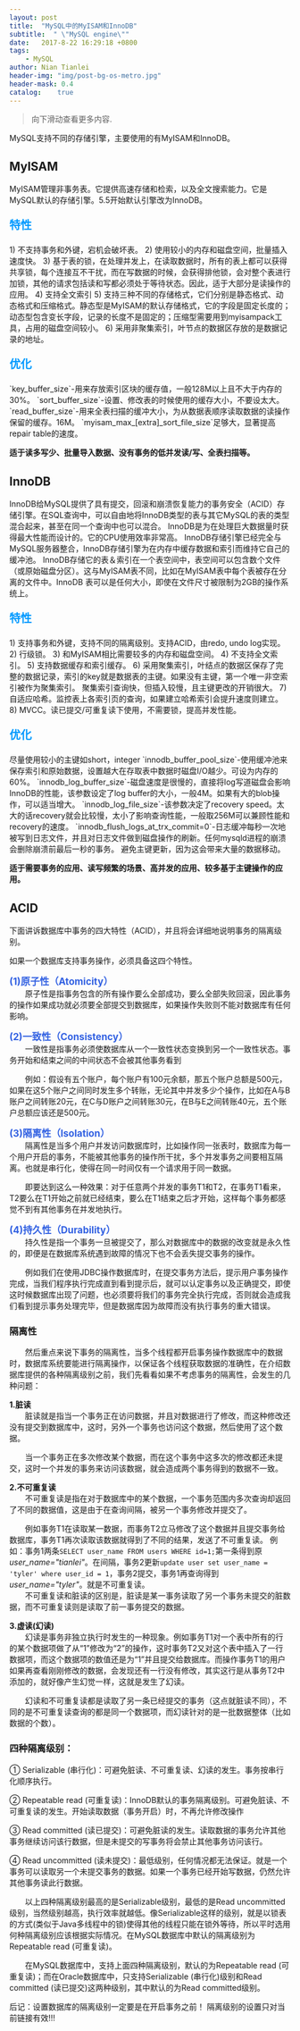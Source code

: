 ```yaml
---
layout: post
title:  "MySQL中的MyISAM和InnoDB"
subtitle:  " \"MySQL engine\""
date:   2017-8-22 16:29:18 +0800
tags:
    - MySQL
author: Nian Tianlei
header-img: "img/post-bg-os-metro.jpg"
header-mask: 0.4
catalog:    true
---
```


> 向下滑动查看更多内容.


MySQL支持不同的存储引擎，主要使用的有MyISAM和InnoDB。
## MyISAM  
MyISAM管理非事务表。它提供高速存储和检索，以及全文搜索能力。它是MySQL默认的存储引擎。5.5开始默认引擎改为InnoDB。  
<p style="font-size: 20px; font-weight: bold; color: #09f">特性</p>
1) 不支持事务和外键，宕机会破坏表。  
2) 使用较小的内存和磁盘空间，批量插入速度快。  
3) 基于表的锁，在处理并发上，在读取数据时，所有的表上都可以获得共享锁，每个连接互不干扰，而在写数据的时候，会获得排他锁，会对整个表进行加锁，其他的请求包括读和写都必须处于等待状态。因此，适于大部分是读操作的应用。  
4) 支持全文索引  
5) 支持三种不同的存储格式，它们分别是静态格式、动态格式和压缩格式。静态型是MyISAM的默认存储格式，它的字段是固定长度的；动态型包含变长字段，记录的长度不是固定的；压缩型需要用到myisampack工具，占用的磁盘空间较小。  
6) 采用非聚集索引，叶节点的数据区存放的是数据记录的地址。  
<p style="font-size: 20px; font-weight: bold; color: #09f">优化</p>
`key_buffer_size`-用来存放索引区块的缓存值，一般128M以上且不大于内存的30%。  
`sort_buffer_size`-设置、修改表的时候使用的缓存大小，不要设太大。  
`read_buffer_size`-用来全表扫描的缓冲大小，为从数据表顺序读取数据的读操作保留的缓存。16M。  
`myisam_max_[extra]_sort_file_size`足够大，显著提高repair table的速度。  


**适于读多写少、批量导入数据、没有事务的低并发读/写、全表扫描等。**

## InnoDB
InnoDB给MySQL提供了具有提交，回滚和崩溃恢复能力的事务安全（ACID）存储引擎。在SQL查询中，可以自由地将InnoDB类型的表与其它MySQL的表的类型混合起来，甚至在同一个查询中也可以混合。
InnoDB是为在处理巨大数据量时获得最大性能而设计的。它的CPU使用效率非常高。
InnoDB存储引擎已经完全与MySQL服务器整合，InnoDB存储引擎为在内存中缓存数据和索引而维持它自己的缓冲池。 InnoDB存储它的表＆索引在一个表空间中，表空间可以包含数个文件（或原始磁盘分区）。这与MyISAM表不同，比如在MyISAM表中每个表被存在分离的文件中。InnoDB 表可以是任何大小，即使在文件尺寸被限制为2GB的操作系统上。
<p style="font-size: 20px; font-weight: bold; color: #09f">特性</p>
1) 支持事务和外键，支持不同的隔离级别。支持ACID，由redo, undo log实现。  
2) 行级锁。     
3) 和MyISAM相比需要较多的内存和磁盘空间。  
4) 不支持全文索引。  
5) 支持数据缓存和索引缓存。  
6) 采用聚集索引，叶结点的数据区保存了完整的数据记录，索引的key就是数据表的主键。如果没有主键，第一个唯一非空索引被作为聚集索引。  
聚集索引查询快，但插入较慢，且主键更改的开销很大。  
7) 自适应哈希。监控表上各索引页的查询，如果建立哈希索引会提升速度则建立。  
8) MVCC。读已提交/可重复读下使用，不需要锁，提高并发性能。  
<p style="font-size: 20px; font-weight: bold; color: #09f">优化</p>
尽量使用较小的主键如short，integer  
`innodb_buffer_pool_size`-使用缓冲池来保存索引和原始数据，设置越大在存取表中数据时磁盘I/O越少。可设为内存的60%。  
`innodb_log_buffer_size`-磁盘速度是很慢的，直接将log写道磁盘会影响InnoDB的性能，该参数设定了log buffer的大小，一般4M。如果有大的blob操作，可以适当增大。  
`innodb_log_file_size`-该参数决定了recovery speed。太大的话recovery就会比较慢，太小了影响查询性能，一般取256M可以兼顾性能和recovery的速度。  
`innodb_flush_logs_at_trx_commit=0`-日志缓冲每秒一次地被写到日志文件，并且对日志文件做到磁盘操作的刷新。任何mysqld进程的崩溃会删除崩溃前最后一秒的事务。  
避免主键更新，因为这会带来大量的数据移动。  

**适于需要事务的应用、读写频繁的场景、高并发的应用、较多基于主键操作的应用。**

## ACID
下面讲诉数据库中事务的四大特性（ACID），并且将会详细地说明事务的隔离级别。

如果一个数据库支持事务操作，必须具备这四个特性。

<span style="color: #3261e2; font-weight: bold; font-size: 17px;">(1)原子性（Atomicity）</span>  
　　原子性是指事务包含的所有操作要么全部成功，要么全部失败回滚，因此事务的操作如果成功就必须要全部提交到数据库，如果操作失败则不能对数据库有任何影响。

<span style="color: #3261e2; font-weight: bold; font-size: 17px;">(2)一致性（Consistency）</span>  
　　一致性是指事务必须使数据库从一个一致性状态变换到另一个一致性状态。事务开始和结束之间的中间状态不会被其他事务看到

　　例如：假设有五个账户，每个账户有100元余额，那五个账户总额是500元，如果在这5个账户之间同时发生多个转账，无论其中并发多少个操作，比如在A与B账户之间转账20元，在C与D账户之间转账30元，在B与E之间转账40元，五个账户总额应该还是500元。 

<span style="color: #3261e2; font-weight: bold; font-size: 17px;">(3)隔离性（Isolation）</span>  
　　隔离性是当多个用户并发访问数据库时，比如操作同一张表时，数据库为每一个用户开启的事务，不能被其他事务的操作所干扰，多个并发事务之间要相互隔离。也就是串行化，使得在同一时间仅有一个请求用于同一数据。

　　即要达到这么一种效果：对于任意两个并发的事务T1和T2，在事务T1看来，T2要么在T1开始之前就已经结束，要么在T1结束之后才开始，这样每个事务都感觉不到有其他事务在并发地执行。


<span style="color: #3261e2; font-weight: bold; font-size: 17px;">(4)持久性（Durability）</span>  
　　持久性是指一个事务一旦被提交了，那么对数据库中的数据的改变就是永久性的，即便是在数据库系统遇到故障的情况下也不会丢失提交事务的操作。

　　例如我们在使用JDBC操作数据库时，在提交事务方法后，提示用户事务操作完成，当我们程序执行完成直到看到提示后，就可以认定事务以及正确提交，即使这时候数据库出现了问题，也必须要将我们的事务完全执行完成，否则就会造成我们看到提示事务处理完毕，但是数据库因为故障而没有执行事务的重大错误。

### 隔离性
　　然后重点来说下事务的隔离性，当多个线程都开启事务操作数据库中的数据时，数据库系统要能进行隔离操作，以保证各个线程获取数据的准确性，在介绍数据库提供的各种隔离级别之前，我们先看看如果不考虑事务的隔离性，会发生的几种问题：

**1.脏读**  
　　脏读就是指当一个事务正在访问数据，并且对数据进行了修改，而这种修改还没有提交到数据库中，这时，另外一个事务也访问这个数据，然后使用了这个数据。

　　当一个事务正在多次修改某个数据，而在这个事务中这多次的修改都还未提交，这时一个并发的事务来访问该数据，就会造成两个事务得到的数据不一致。


**2.不可重复读**  
　　不可重复读是指在对于数据库中的某个数据，一个事务范围内多次查询却返回了不同的数据值，这是由于在查询间隔，被另一个事务修改并提交了。

　　例如事务T1在读取某一数据，而事务T2立马修改了这个数据并且提交事务给数据库，事务T1再次读取该数据就得到了不同的结果，发送了不可重复读。
例如：事务1两条`SELECT user_name FROM users WHERE id=1;`第一条得到原*user_name="tianlei"*。在间隔，事务2更新`update user set user_name = 'tyler' where user_id = 1`，事务2提交，事务1再查询得到*user_name="tyler"*。就是不可重复读。  
　　不可重复读和脏读的区别是，脏读是某一事务读取了另一个事务未提交的脏数据，而不可重复读则是读取了前一事务提交的数据。


**3.虚读(幻读)**  
　　幻读是事务非独立执行时发生的一种现象。例如事务T1对一个表中所有的行的某个数据项做了从“1”修改为“2”的操作，这时事务T2又对这个表中插入了一行数据项，而这个数据项的数值还是为“1”并且提交给数据库。而操作事务T1的用户如果再查看刚刚修改的数据，会发现还有一行没有修改，其实这行是从事务T2中添加的，就好像产生幻觉一样，这就是发生了幻读。

　　幻读和不可重复读都是读取了另一条已经提交的事务（这点就脏读不同），不同的是不可重复读查询的都是同一个数据项，而幻读针对的是一批数据整体（比如数据的个数）。

 
### 四种隔离级别：

① Serializable (串行化)：可避免脏读、不可重复读、幻读的发生。事务按串行化顺序执行。

② Repeatable read (可重复读)：InnoDB默认的事务隔离级别。可避免脏读、不可重复读的发生。开始读取数据（事务开启）时，不再允许修改操作

③ Read committed (读已提交)：可避免脏读的发生。读取数据的事务允许其他事务继续访问该行数据，但是未提交的写事务将会禁止其他事务访问该行。

④ Read uncommitted (读未提交)：最低级别，任何情况都无法保证。就是一个事务可以读取另一个未提交事务的数据。如果一个事务已经开始写数据，仍然允许其他事务读此行数据。

 

　　以上四种隔离级别最高的是Serializable级别，最低的是Read uncommitted级别，当然级别越高，执行效率就越低。像Serializable这样的级别，就是以锁表的方式(类似于Java多线程中的锁)使得其他的线程只能在锁外等待，所以平时选用何种隔离级别应该根据实际情况。在MySQL数据库中默认的隔离级别为Repeatable read (可重复读)。

　　在MySQL数据库中，支持上面四种隔离级别，默认的为Repeatable read (可重复读)；而在Oracle数据库中，只支持Serializable (串行化)级别和Read committed (读已提交)这两种级别，其中默认的为Read committed级别。

后记：设置数据库的隔离级别一定要是在开启事务之前！
隔离级别的设置只对当前链接有效!!!


